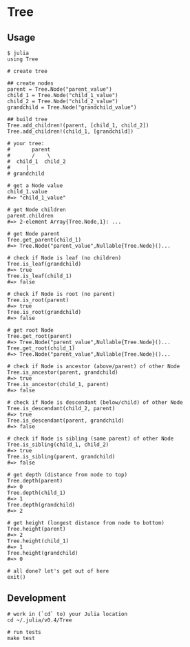 # Tree

## Usage

    $ julia
    using Tree

    # create tree

    ## create nodes
    parent = Tree.Node("parent_value")
    child_1 = Tree.Node("child_1_value")
    child_2 = Tree.Node("child_2_value")
    grandchild = Tree.Node("grandchild_value")

    ## build tree
    Tree.add_children!(parent, [child_1, child_2])
    Tree.add_children!(child_1, [grandchild])

    # your tree:
    #       parent
    #       /    \
    #  child_1  child_2
    #     |
    # grandchild

    # get a Node value
    child_1.value
    #=> "child_1_value"

    # get Node children
    parent.children
    #=> 2-element Array{Tree.Node,1}: ...

    # get Node parent
    Tree.get_parent(child_1)
    #=> Tree.Node("parent_value",Nullable{Tree.Node}()...

    # check if Node is leaf (no children)
    Tree.is_leaf(grandchild)
    #=> true
    Tree.is_leaf(child_1)
    #=> false

    # check if Node is root (no parent)
    Tree.is_root(parent)
    #=> true
    Tree.is_root(grandchild)
    #=> false

    # get root Node
    Tree.get_root(parent)
    #=> Tree.Node("parent_value",Nullable{Tree.Node}()...
    Tree.get_root(child_1)
    #=> Tree.Node("parent_value",Nullable{Tree.Node}()...

    # check if Node is ancestor (above/parent) of other Node
    Tree.is_ancestor(parent, grandchild)
    #=> true
    Tree.is_ancestor(child_1, parent)
    #=> false

    # check if Node is descendant (below/child) of other Node
    Tree.is_descendant(child_2, parent)
    #=> true
    Tree.is_descendant(parent, grandchild)
    #=> false

    # check if Node is sibling (same parent) of other Node
    Tree.is_sibling(child_1, child_2)
    #=> true
    Tree.is_sibling(parent, grandchild)
    #=> false

    # get depth (distance from node to top)
    Tree.depth(parent)
    #=> 0
    Tree.depth(child_1)
    #=> 1
    Tree.depth(grandchild)
    #=> 2

    # get height (longest distance from node to bottom)
    Tree.height(parent)
    #=> 2
    Tree.height(child_1)
    #=> 1
    Tree.height(grandchild)
    #=> 0

    # all done? let's get out of here
    exit()

## Development

    # work in (`cd` to) your Julia location
    cd ~/.julia/v0.4/Tree

    # run tests
    make test
